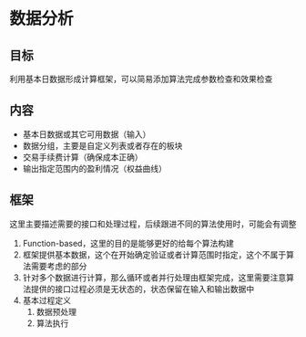 # 数据分析

## 目标

利用基本日数据形成计算框架，可以简易添加算法完成参数检查和效果检查

## 内容

-   基本日数据或其它可用数据（输入）
-   数据分组，主要是自定义列表或者存在的板块
-   交易手续费计算（确保成本正确）
-   输出指定范围内的盈利情况（权益曲线）

## 框架

这里主要描述需要的接口和处理过程，后续跟进不同的算法使用时，可能会有调整

1. Function-based，这里的目的是能够更好的给每个算法构建
2. 框架提供基本数据，这个在开始确定验证或者计算范围时指定，这个不属于算法需要考虑的部分
3. 针对多个数据进行计算，那么循环或者并行处理由框架完成，这里需要注意算法提供的接口过程必须是无状态的，状态保留在输入和输出数据中
4. 基本过程定义
    1. 数据预处理
    2. 算法执行
